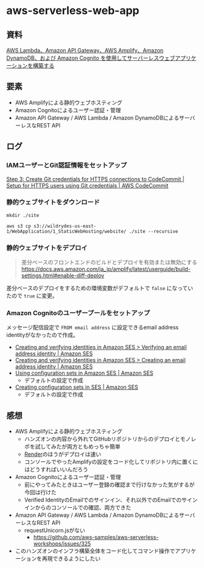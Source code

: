 # aws-serverless-web-app

## 資料

[AWS Lambda、Amazon API Gateway、AWS Amplify、Amazon DynamoDB、および Amazon Cognito を使用してサーバーレスウェブアプリケーションを構築する](https://aws.amazon.com/jp/getting-started/hands-on/build-serverless-web-app-lambda-apigateway-s3-dynamodb-cognito/)

## 要素

- AWS Amplifyによる静的ウェブホスティング
- Amazon Cognitoによるユーザー認証・管理
- Amazon API Gateway / AWS Lambda / Amazon DynamoDBによるサーバーレスなREST API

## ログ

### IAMユーザーとGit認証情報をセットアップ

[Step 3: Create Git credentials for HTTPS connections to CodeCommit | Setup for HTTPS users using Git credentials | AWS CodeCommit](https://docs.aws.amazon.com/codecommit/latest/userguide/setting-up-gc.html#setting-up-gc-iam)

### 静的ウェブサイトをダウンロード

```shell
mkdir ./site
```

```shell
aws s3 cp s3://wildrydes-us-east-1/WebApplication/1_StaticWebHosting/website/ ./site --recursive
```

### 静的ウェブサイトをデプロイ

> 差分ベースのフロントエンドのビルドとデプロイを有効または無効にする
> https://docs.aws.amazon.com/ja_jp/amplify/latest/userguide/build-settings.html#enable-diff-deploy

差分ベースのデプロイをするための環境変数がデフォルトで `false` になっていたので `true` に変更。

### Amazon Cognitoのユーザープールをセットアップ

メッセージ配信設定で `FROM email address` に設定できるemail address identityがなかったので作成。

- [Creating and verifying identities in Amazon SES > Verifying an email address identity | Amazon SES](https://docs.aws.amazon.com/ses/latest/dg/creating-identities.html#just-verify-email-proc)
- [Creating and verifying identities in Amazon SES > Creating an email address identity | Amazon SES](https://docs.aws.amazon.com/ses/latest/dg/creating-identities.html#verify-email-addresses-procedure)
- [Using configuration sets in Amazon SES | Amazon SES](https://docs.aws.amazon.com/ses/latest/dg/using-configuration-sets.html)
  - デフォルトの設定で作成
- [Creating configuration sets in SES | Amazon SES](https://docs.aws.amazon.com/ses/latest/dg/creating-configuration-sets.html)
  - デフォルトの設定で作成

## 感想

- AWS Amplifyによる静的ウェブホスティング
  - ハンズオンの内容から外れてGitHubリポジトリからのデプロイとモノレポを試してみたが両方ともめっちゃ簡単
  - [Render](https://render.com/)のほうがデプロイは速い
  - コンソールでやったAmplifyの設定をコード化してリポジトリ内に置くにはどうすればいいんだろう
- Amazon Cognitoによるユーザー認証・管理
  - 前にやってみたときはユーザー登録の確認まで行けなかった気がするが今回は行けた
  - Verified IdentityのEmailでのサインイン、それ以外でのEmailでのサインインからのコンソールでの確認、両方できた
- Amazon API Gateway / AWS Lambda / Amazon DynamoDBによるサーバーレスなREST API
  - requestUnicorn.jsがない
    - https://github.com/aws-samples/aws-serverless-workshops/issues/325
- このハンズオンのインフラ構築全体をコード化してコマンド操作でアプリケーションを再現できるようにしたい
